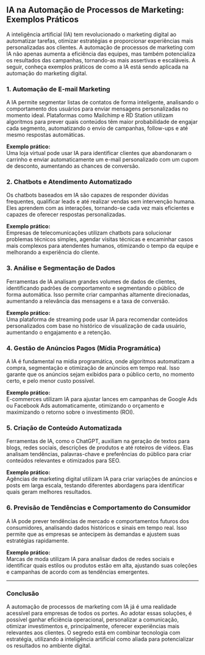 ## IA na Automação de Processos de Marketing: Exemplos Práticos

A inteligência artificial (IA) tem revolucionado o marketing digital ao automatizar tarefas, otimizar estratégias e proporcionar experiências mais personalizadas aos clientes. A automação de processos de marketing com IA não apenas aumenta a eficiência das equipes, mas também potencializa os resultados das campanhas, tornando-as mais assertivas e escaláveis. A seguir, conheça exemplos práticos de como a IA está sendo aplicada na automação do marketing digital.

### 1. **Automação de E-mail Marketing**

A IA permite segmentar listas de contatos de forma inteligente, analisando o comportamento dos usuários para enviar mensagens personalizadas no momento ideal. Plataformas como Mailchimp e RD Station utilizam algoritmos para prever quais conteúdos têm maior probabilidade de engajar cada segmento, automatizando o envio de campanhas, follow-ups e até mesmo respostas automáticas.

**Exemplo prático:**  
Uma loja virtual pode usar IA para identificar clientes que abandonaram o carrinho e enviar automaticamente um e-mail personalizado com um cupom de desconto, aumentando as chances de conversão.

### 2. **Chatbots e Atendimento Automatizado**

Os chatbots baseados em IA são capazes de responder dúvidas frequentes, qualificar leads e até realizar vendas sem intervenção humana. Eles aprendem com as interações, tornando-se cada vez mais eficientes e capazes de oferecer respostas personalizadas.

**Exemplo prático:**  
Empresas de telecomunicações utilizam chatbots para solucionar problemas técnicos simples, agendar visitas técnicas e encaminhar casos mais complexos para atendentes humanos, otimizando o tempo da equipe e melhorando a experiência do cliente.

### 3. **Análise e Segmentação de Dados**

Ferramentas de IA analisam grandes volumes de dados de clientes, identificando padrões de comportamento e segmentando o público de forma automática. Isso permite criar campanhas altamente direcionadas, aumentando a relevância das mensagens e a taxa de conversão.

**Exemplo prático:**  
Uma plataforma de streaming pode usar IA para recomendar conteúdos personalizados com base no histórico de visualização de cada usuário, aumentando o engajamento e a retenção.

### 4. **Gestão de Anúncios Pagos (Mídia Programática)**

A IA é fundamental na mídia programática, onde algoritmos automatizam a compra, segmentação e otimização de anúncios em tempo real. Isso garante que os anúncios sejam exibidos para o público certo, no momento certo, e pelo menor custo possível.

**Exemplo prático:**  
E-commerces utilizam IA para ajustar lances em campanhas de Google Ads ou Facebook Ads automaticamente, otimizando o orçamento e maximizando o retorno sobre o investimento (ROI).

### 5. **Criação de Conteúdo Automatizada**

Ferramentas de IA, como o ChatGPT, auxiliam na geração de textos para blogs, redes sociais, descrições de produtos e até roteiros de vídeos. Elas analisam tendências, palavras-chave e preferências do público para criar conteúdos relevantes e otimizados para SEO.

**Exemplo prático:**  
Agências de marketing digital utilizam IA para criar variações de anúncios e posts em larga escala, testando diferentes abordagens para identificar quais geram melhores resultados.

### 6. **Previsão de Tendências e Comportamento do Consumidor**

A IA pode prever tendências de mercado e comportamentos futuros dos consumidores, analisando dados históricos e sinais em tempo real. Isso permite que as empresas se antecipem às demandas e ajustem suas estratégias rapidamente.

**Exemplo prático:**  
Marcas de moda utilizam IA para analisar dados de redes sociais e identificar quais estilos ou produtos estão em alta, ajustando suas coleções e campanhas de acordo com as tendências emergentes.

---

### **Conclusão**

A automação de processos de marketing com IA já é uma realidade acessível para empresas de todos os portes. Ao adotar essas soluções, é possível ganhar eficiência operacional, personalizar a comunicação, otimizar investimentos e, principalmente, oferecer experiências mais relevantes aos clientes. O segredo está em combinar tecnologia com estratégia, utilizando a inteligência artificial como aliada para potencializar os resultados no ambiente digital.